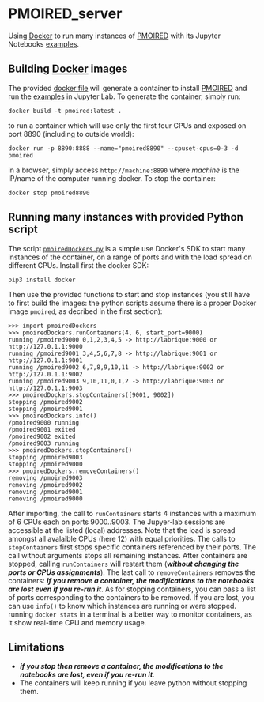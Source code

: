 # PMOIRED_server
Using [Docker](https://www.docker.com/) to run many instances of [PMOIRED](https://github.com/amerand/PMOIRED) with its Jupyter Notebooks [examples](https://github.com/amerand/PMOIRED_examples). 

## Building [Docker](https://www.docker.com/) images
The provided [docker file](Dockerfile) will generate a container to install [PMOIRED](https://github.com/amerand/PMOIRED) and run the [examples](https://github.com/amerand/PMOIRED_examples) in Jupyter Lab. To generate the container, simply run:
```
docker build -t pmoired:latest .
```
to run a container which will use only the first four CPUs and exposed on port 8890 (including to outside world):
```
docker run -p 8890:8888 --name="pmoired8890" --cpuset-cpus=0-3 -d pmoired
```
in a browser, simply access `http://machine:8890` where *machine* is the IP/name of the computer running docker. To stop the container:
```
docker stop pmoired8890
```

## Running many instances with provided Python script

The script [`pmoiredDockers.py`](pmoiredDockers.py) is a simple use Docker's SDK to start many instances of the container, on a range of ports and with the load spread on different CPUs. Install first the docker SDK:
```
pip3 install docker
```
Then use the provided functions to start and stop instances (you still have to first build the images: the python scripts assume there is a proper Docker image `pmoired`, as decribed in the first section):
```
>>> import pmoiredDockers
>>> pmoiredDockers.runContainers(4, 6, start_port=9000)
running /pmoired9000 0,1,2,3,4,5 -> http://labrique:9000 or http://127.0.1.1:9000
running /pmoired9001 3,4,5,6,7,8 -> http://labrique:9001 or http://127.0.1.1:9001
running /pmoired9002 6,7,8,9,10,11 -> http://labrique:9002 or http://127.0.1.1:9002
running /pmoired9003 9,10,11,0,1,2 -> http://labrique:9003 or http://127.0.1.1:9003
>>> pmoiredDockers.stopContainers([9001, 9002])
stopping /pmoired9002
stopping /pmoired9001
>>> pmoiredDockers.info()
/pmoired9000 running
/pmoired9001 exited
/pmoired9002 exited
/pmoired9003 running
>>> pmoiredDockers.stopContainers()
stopping /pmoired9003
stopping /pmoired9000
>>> pmoiredDockers.removeContainers()
removing /pmoired9003
removing /pmoired9002
removing /pmoired9001
removing /pmoired9000
```
After importing, the call to `runContainers` starts 4 instances with a maximum of 6 CPUs each on ports 9000..9003. The Jupyer-lab sessions are accessible at the listed (local) addresses. Note that the load is spread amongst all avalaible CPUs (here 12) with equal priorities. The calls to `stopContainers` first stops specific containers referenced by their ports. The call without arguments stops all remaining instances. After containers are stopped, calling `runContainers` will restart them (***without changing the ports or CPUs assignments***). The last call to  `removeContainers` removes the containers: ***if you remove a container, the modifications to the notebooks are lost even if you re-run it***. As for stopping containers, you can pass a list of ports corresponding to the containers to be removed. If you are lost, you can use `info()` to know which instances are running or were stopped. running `docker stats` in a terminal is a better way to monitor containers, as it show real-time CPU and memory usage.

## Limitations
- ***if you stop then remove a container, the modifications to the notebooks are lost, even if you re-run it***.  
- The containers will keep running if you leave python without stopping them.